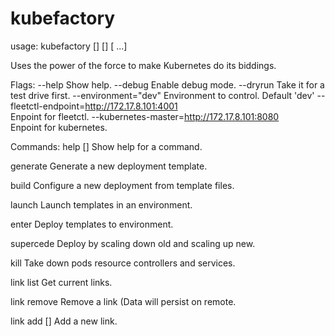 # kubefactory

usage: kubefactory [<flags>] <command> [<flags>] [<args> ...]

Uses the power of the force to make Kubernetes do its biddings.

Flags:
  --help               Show help.
  --debug              Enable debug mode.
  --dryrun             Take it for a test drive first.
  --environment="dev"  Environment to control. Default 'dev'
  --fleetctl-endpoint=http://172.17.8.101:4001  
                       Enpoint for fleetctl.
  --kubernetes-master=http://172.17.8.101:8080  
                       Enpoint for kubernetes.

Commands:
  help [<command>]
    Show help for a command.

  generate
    Generate a new deployment template.

  build
    Configure a new deployment from template files.

  launch
    Launch templates in an environment.

  enter <container>
    Deploy templates to environment.

  supercede <old> <new> <interval>
    Deploy by scaling down old and scaling up new.

  kill <targets>
    Take down pods resource controllers and services.

  link list
    Get current links.

  link remove
    Remove a link (Data will persist on remote.

  link add [<flags>] <local> <remote>
    Add a new link.

